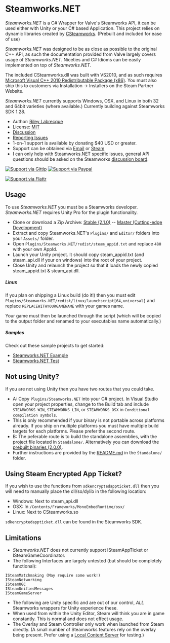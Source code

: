 Steamworks.NET
=======

_Steamworks.NET_ is a C# Wrapper for Valve's Steamworks API, it can be used either with Unity or your C# based Application. This project relies on dynamic libraries created by [CSteamworks](https://github.com/rlabrecque/CSteamworks). (Prebuilt and included for ease of use)

_Steamworks.NET_ was designed to be as close as possible to the original C++ API, as such the documentation provided from Valve largely covers usage of _Steamworks.NET_. 
Niceties and C# Idioms can be easily implemented on top of _Steamworks.NET_.

The included CSteamworks.dll was built with VS2010, and as such requires [Microsoft Visual C++ 2010 Redistributable Package (x86)](http://www.microsoft.com/en-us/download/details.aspx?id=5555). You must also ship this to customers via Installation -> Installers on the Steam Partner Website.

_Steamworks.NET_ currently supports Windows, OSX, and Linux in both 32 and 64bit varieties (where available.) Currently building against Steamworks SDK 1.28.

* Author: [Riley Labrecque](https://github.com/rlabrecque)
* License: [MIT](http://www.opensource.org/licenses/mit-license.php)
* [Discussion](http://steamcommunity.com/groups/steamworks/discussions/0/666827974770212954/)
* [Reporting Issues](https://github.com/rlabrecque/Steamworks.NET/issues)
* 1-on-1 support is available by donating $40 USD or greater.
 * Support can be obtained via [Email](support@rileylabrecque.com) or [Steam](http://steamcommunity.com/id/rlabrecque)
 * I can only help with Steamworks.NET specific issues, general API questions should be asked on the Steamworks [discussion board](http://steamcommunity.com/groups/steamworks/discussions).

[![Support via Gittip](https://rawgithub.com/twolfson/gittip-badge/0.1.0/dist/gittip.png)](https://www.gittip.com/rlabrecque/)
[![Support via Paypal](https://www.paypalobjects.com/en_US/i/btn/btn_donateCC_LG.gif)](https://www.paypal.com/cgi-bin/webscr?cmd=_s-xclick&hosted_button_id=QHK4A3CWJDK3N)

[![Support via Flattr](https://api.flattr.com/button/flattr-badge-large.png)](https://flattr.com/submit/auto?user_id=rlabrecque&url=https%3A%2F%2Fgithub.com%2Frlabrecque%2FSteamworks.NET)


Usage
-----

To use _Steamworks.NET_ you must be a Steamworks developer. _Steamworks.NET_ requires Unity Pro for the plugin functionality.

* Clone or download a Zip Archive: [Stable (2.1.0)](https://github.com/rlabrecque/Steamworks.NET/archive/2.1.0.zip) -- [Master (Cutting-edge Development)](https://github.com/rlabrecque/Steamworks.NET/archive/master.zip)
* Extract and copy Steamworks.NET's `Plugins/` and `Editor/` folders into your `Assets/` folder.
* Open `Plugins/Steamworks.NET/redist/steam_appid.txt` and replace `480` with your own AppId.
* Launch your Unity project. It should copy steam_appid.txt (and steam_api.dll if your on windows) into the root of your project.
* Close Unity and relaunch the project so that it loads the newly copied steam_appid.txt & steam_api.dll.

##### Linux
If you plan on shipping a Linux build (do it!) then you must edit `Plugins/Steamworks.NET/redist/linux/launchscript[64,universal]` and replace `REPLACEWITHYOURGAMENAME` with your games name.

Your game must then be launched through the script (which will be copied to the output folder and renamed to your executables name automatically.)

##### Samples
Check out these sample projects to get started:
* [Steamworks.NET Example](https://github.com/rlabrecque/Steamworks.NET-Example)
* [Steamworks.NET Test](https://github.com/rlabrecque/Steamworks.NET-Test)

Not using Unity?
----------------

If you are not using Unity then you have two routes that you could take.
* A: Copy `Plugins/Steamworks.NET` into your C# project. In Visual Studio open your project properties, change to the Build tab and include `STEAMWORKS_WIN`, `STEAMWORKS_LIN`, or `STEAMWORKS_OSX` in `Conditional compilation symbols`.
 * This is only recommended if your binary is not portable across platforms already. If you ship on multiple platforms you must have multiple build targets for each platforms. Please prefer the second route.
* B: The peferable route is to build the standalone assemblies, with the project file located in `Standalone/`. Alternatively you can download the [prebuilt binaries (2.0.0)](https://github.com/rlabrecque/Steamworks.NET/releases/download/2.0.0/Steamworks.NET-Standalone_2.0.0.zip).
 * Further instructions are provided by the [README.md](https://github.com/rlabrecque/Steamworks.NET/blob/master/Standalone/README.md) in the `Standalone/` folder.

Using Steam Encrypted App Ticket?
---------------------------------

If you wish to use the functions from `sdkencryptedappticket.dll` then you will need to manually place the dll/so/dylib in the following location:
* Windows: Next to steam_api.dll
* OSX: In `/Contents/Frameworks/MonoEmbedRuntime/osx/`
* Linux: Next to CSteamworks.so

`sdkencryptedappticket.dll` can be found in the Steamworks SDK.

Limitations
-----------

* _Steamworks.NET_ does not currently support ISteamAppTicket or ISteamGameCoordinator.
* The following Interfaces are largely untested (but should be completely functional):
```
ISteamMatchmaking (May require some work!)
ISteamNetworking
ISteamUGC
ISteamUnifiedMessages
ISteamGameServer
```

* The following are Unity specific and are out of our control, *ALL* Steamworks wrappers for Unity experience these.
 * When used from within the Unity Editor, Steam will think you are in game constantly. This is normal and does not effect usage.
 * The Overlay and Steam Controller only work when launched from Steam directly. (A small number of Steamworks features rely on the overlay being present. Prefer using a [Local Content Server](https://partner.steamgames.com/documentation/steampipeLCS) for testing.)
